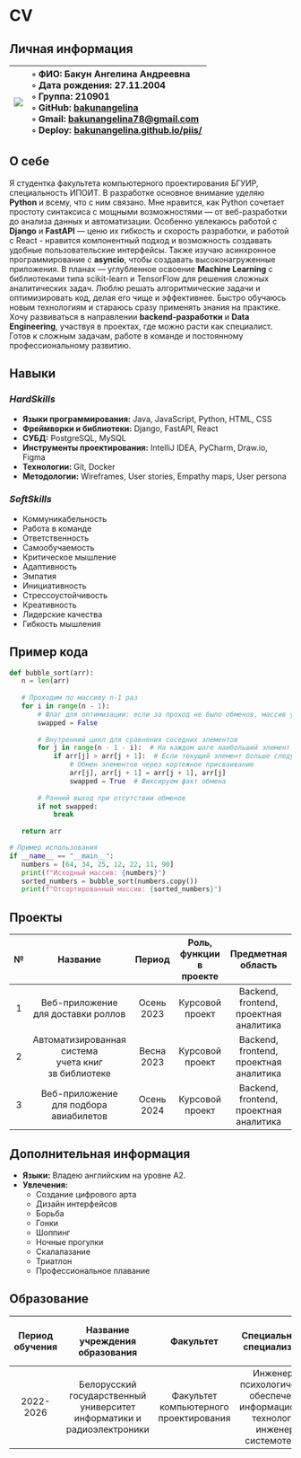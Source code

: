 # CV
## Личная информация

|![](https://github.com/bakunangelina/PIIS/blob/main/Я%20.jpg)|◦ ФИО: Бакун Ангелина Андреевна <br> ◦ Дата рождения: 27.11.2004 <br> ◦ Группа: 210901 <br> ◦ GitHub: [bakunangelina](https://bakunangelina.github.io/PIIS/ "Перейти по ссылке") <br> ◦ Gmail: bakunangelina78@gmail.com <br> ◦ Deploy: [bakunangelina.github.io/piis/](https://bakunangelina.github.io/ "Перейти по ссылке")|
|:---|:---|

## О себе
Я студентка факультета компьютерного проектирования БГУИР, специальность ИПОИТ. В разработке основное внимание уделяю **Python** и всему, что с ним связано. Мне нравится, как Python сочетает простоту синтаксиса с мощными возможностями — от веб-разработки до анализа данных и автоматизации. Особенно увлекаюсь работой с **Django** и **FastAPI** — ценю их гибкость и скорость разработки, и работой с React - нравится компонентный подход и возможность создавать удобные пользовательские интерфейсы. Также изучаю асинхронное программирование с **asyncio**, чтобы создавать высоконагруженные приложения. В планах — углубленное освоение **Machine Learning** с библиотеками типа scikit-learn и TensorFlow для решения сложных аналитических задач. Люблю решать алгоритмические задачи и оптимизировать код, делая его чище и эффективнее. Быстро обучаюсь новым технологиям и стараюсь сразу применять знания на практике. Хочу развиваться в направлении **backend-разработки** и **Data Engineering**, участвуя в проектах, где можно расти как специалист. Готов к сложным задачам, работе в команде и постоянному профессиональному развитию.

## Навыки
### *HardSkills*
+ **Языки программирования:** Java, JavaScript, Python, HTML, CSS
+ **Фреймворки и библиотеки:** Django, FastAPI, React
+ **СУБД:** PostgreSQL, MySQL
+ **Инструменты проектирования:** IntelliJ IDEA, PyCharm, Draw.io, Figma 
+ **Технологии:** Git, Docker 
+ **Методологии:** Wireframes, User stories, Empathy maps, User persona

### *SoftSkills*
+ Коммуникабельность
+ Работа в команде
+ Ответственность
+ Самообучаемость
+ Критическое мышление 
+ Адаптивность 
+ Эмпатия
+ Инициативность
+ Стрессоустойчивость
+ Креативность
+ Лидерские качества
+ Гибкость мышления

 ## Пример кода
 ```python
def bubble_sort(arr):
    n = len(arr)
    
    # Проходим по массиву n-1 раз
    for i in range(n - 1):
        # Флаг для оптимизации: если за проход не было обменов, массив уже отсортирован
        swapped = False
        
        # Внутренний цикл для сравнения соседних элементов
        for j in range(n - 1 - i):  # На каждом шаге наибольший элемент "всплывает" в конец
            if arr[j] > arr[j + 1]:  # Если текущий элемент больше следующего
                # Обмен элементов через кортежное присваивание
                arr[j], arr[j + 1] = arr[j + 1], arr[j]
                swapped = True  # Фиксируем факт обмена
        
        # Ранний выход при отсутствии обменов
        if not swapped:
            break
    
    return arr

# Пример использования
if __name__ == "__main__":
    numbers = [64, 34, 25, 12, 22, 11, 90]
    print(f"Исходный массив: {numbers}")
    sorted_numbers = bubble_sort(numbers.copy())
    print(f"Отсортированный массив: {sorted_numbers}")
```

## Проекты
|№|Название|Период|Роль, функции <br> в проекте|Предметная область|
|:---:|:---:|:---:|:---:|:---:|
|1|Веб-приложение <br> для доставки роллов |Осень 2023|Курсовой проект|Backend, frontend, проектная аналитика|
|2|Автоматизированная система <br> учета книг <br> зв библиотеке |Весна 2023|Курсовой проект|Backend, frontend, <br> проектная аналитика|
|3|Веб-приложение <br> для подбора авиабилетов |Осень 2024|Курсовой проект|Backend, frontend, <br> проектная аналитика|

## Дополнительная информация
+ **Языки:** Владею английским на уровне А2. 
+ **Увлечения:**
  - Создание цифрового арта
  - Дизайн интерфейсов
  - Борьба
  - Гонки
  - Шоппинг
  - Ночные прогулки
  - Скалалазание
  - Триатлон
  - Профессиональное плавание
    
## Образование
|Период обучения|Название <br> учреждения <br> образования|Факультет|Специальность, <br> специализация|Средний <br> балл <br> последней <br> сессии|Форма обучения|
|:---:|:---:|:---:|:---:|:---:|:---:|
|2022-2026|Белорусский <br> государственный <br> университет <br> информатики и <br> радиоэлектроники|Факультет <br> компьютерного <br> проектирования |Инженерно <br> психологическое <br> обеспечение <br> информационных <br> технологий, <br> инженер-системотехник|8.17|Очная|
